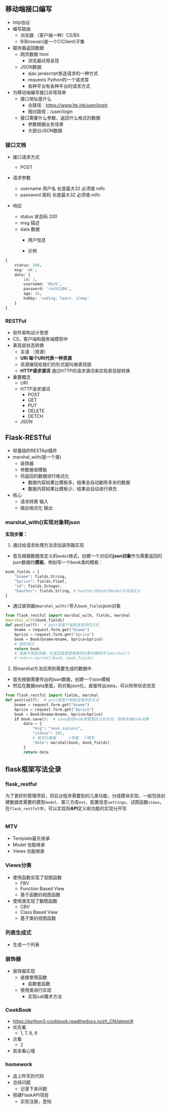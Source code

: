 

## 移动端接口编写

- http协议
- 编写路由
  - 浏览器 （客户端一种）CS/BS
  - B(Browser)是一个C(Client)子集
- 服务器返回数据
  - 网页数据 html
    - 浏览器对用呈现
  - JSON数据
    - ajax  javascript发送请求的一种方式
    - requests  Python的一个请求库
    - 各种平台有各种平台的请求方式
- 为移动端编写接口非常简单
  - 接口地址是什么
    - 全路径：https://www.lte.ink/user/login
    - 相对路径：/user/login
  - 接口需要什么参数，返回什么格式的数据
    - 参数根据业务场景
    - 大部分JSON数据



### 接口文档

- 接口请求方式

  - POST

- 请求参数

  - username     用户名    长度最大32    必须值      mlfc
  - password     密码     长度最大32    必须值      mlfc

- 响应

  - status  状态码    200   
  - msg    描述   
  - data   数据 
    - 用户信息
    
    - 示例

```python
{
	status: 200,
	msg: 'ok',
	data: {
		id: 1,
		username: 'Rock',
		password: 'rock1204',
		age: 18,
		hobby: 'coding, learn, sleep'
	}
}
```

### RESTFul

- 软件架构设计思想
- CS，客户端和服务端模型中
- 表现层状态转换
  - 主语 （资源）
  - **URI 每个URI代表一种资源**
  - 资源展现给我们的形式就叫做表现层
  - **HTTP请求谓词** 通过HTTP的请求谓词来实现表现层转换
- 重要概念
  - URI
  - HTTP请求谓词
    - POST
    - GET
    - PUT
    - DELETE
    - DETCH
  - JSON



## Flask-RESTful

- 轻量级的RESTApi插件
- marshal_with(是一个类)
  - 装饰器
  - 参数接收模板
  - 将返回的数据进行格式化
    - 数据内容如果比模板多，结果会自动删除多余的数据
    - 数据内容如果比模板少，结果会自动进行填充
- 核心
  - 请求转换    输入
  - 输出格式化    输出

### marshal_with()实现对象转json

**实现步骤：**

1. 通过给请求处理方法添加装饰器实现

- 首先根据数据库定义的`model`格式，创建一个对应的**json对象**作为需要返回的json数据的**模板**，例如写一个book类的模板：

```python
book_fields = {
    "bname": fields.String,
    "bprice": fields.Float,
    "id": fields.Integer,
    "bauthor": fields.String, # bauthor在book的model中没有定义
}
```

- 通过装饰器`@marshal_with()`导入`book_fields`json对象

```python
from flask_restful import marshal_with, fields, marshal
@marshal_with(book_fields)
def post(self):  # post是客户端发送请求的方式
    bname = request.form.get("bname")
    bprice = request.form.get("bprice")
    book = Book(bname=bname, bprice=bprice)
    # 保存成功
    return book
	# 或者不用装饰器，在返回值里面直接将对象和模板传入marshal()
    # return marshal(book, book_fields)
```

2. 将marshal方法应用到需要生成的数据中

- 首先根据需要传出的json数据，创建一个json模板
- 然后在数据data里面，将对象json化，直接传出data，可以附带状态信息

```python
from flask_restful import fields, marshal
def post(self):  # post是客户端发送请求的方式
    bname = request.form.get("bname")
    bprice = request.form.get("bprice")
    book = Book(bname=bname, bprice=bprice)
    if book.save():  # save是在book类里面定义的方法，用来存储book对象
        data = {
            "msg": "save success",
            "status": 201,
            # 格式化数据     ①参数  ②模型
            "data": marshal(book, book_fields)
        }
        return data
```

## flask框架写法全录

### flask_restful

为了更好的管理项目，将后台程序需要到的几类功能，分成模块实现，一般包括创建数据库需要的模型`model`、第三方库`ext`、配置信息`settings`、试图函数`views`。在`flask_restful`中，可以实现将**API**定义和功能的实现分开写



```python

```





### MTV

- Template最先继承
- Model 也能继承
- Views 也能继承



### Views分类

- 使用函数实现了视图函数
  - FBV
  - Function Based View
  - 基于函数的视图函数
- 使用类实现了数图函数
  - CBV
  - Class Based View
  - 基于类的视图函数



### 列表生成式

- 生成一个列表



### 装饰器

- 装饰器实现
  - 直接使用函数
    - 函数套函数
  - 使用类进行实现
    - 实现call魔术方法



### CookBook

- <https://python3-cookbook.readthedocs.io/zh_CN/latest/#>
- 优先看
  - 1, 7, 8, 9
- 次看
  - 2
- 其余看心情



### homework

- 追上昨天的代码
- 总结问题
  - 记录下来问题
- 搭建FlaskAPI项目
  - 实现注册，登陆







